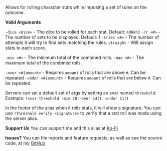 Allows for rolling character stats while imposing a set of rules on the outcome.

**__Valid Arguments__**

`-dice <dice>` - The dice to be rolled for each stat. Default: `4d6kh3`
`-rr <#>` - The number of sets to be displayed. Default: 1
`-tries <#>` - The number of attempts it will try to find sets matching the rules.
`straight` - Will assign stats to each score.

`-min <#>` - The minimum total of the combined rolls.
`-max <#>` - The maximum total of the combined rolls.

`-over <#|amount>` - Requires `amount` of rolls that are above `#`. Can be repeated 
`-under <#|amount>` - Requires `amount` of rolls that are below `#`. Can be repeated.

Servers can set a default set of args by setting an svar named `threshold`:
Example: `!svar threshold -min 70 -over 14|1 -under 11|1`


In the footer of the alias when it rolls stats, it will show a signature. You can use `!threshold verify <signature>` to verify that a stat roll was made using the server alias.

**Support Us**
You can support me and this alias at [Ko-Fi](https://ko-fi.com/croebh)

**Issues?**
You can file reports and feature requests, as well as see the source code, at my [GitHub](https://github.com/Croebh/Avrae-Customizations)